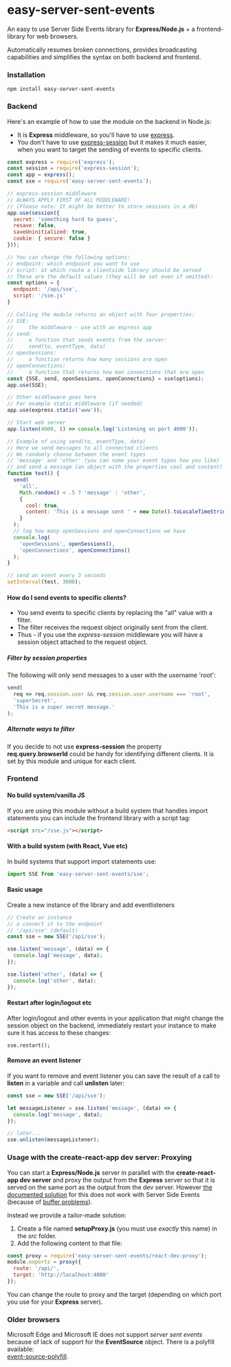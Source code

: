 # easy-server-sent-events
An easy to use Server Side Events library for **Express/Node.js** + a frontend-library for web browsers. 

Automatically resumes broken connections, provides broadcasting capabilities and simplifies the syntax on both backend and frontend.

### Installation

```
npm install easy-server-sent-events
```

### Backend
Here's an example of how to use the module on the backend in Node.js:
* It is **Express** middleware, so you'll have to use [express](https://www.npmjs.com/package/express).
* You don't have to use [express-session](https://www.npmjs.com/package/express-session) but it makes it much easier, when you want to target the sending of events to specific clients.

```js
const express = require('express');
const session = require('express-session');
const app = express();
const sse = require('easy-server-sent-events');

// express-session middleware 
// ALWAYS APPLY FIRST OF ALL MIDDLEWARE!
// (Please note: It might be better to store sessions in a db)
app.use(session({
  secret: 'something hard to guess',
  resave: false,
  saveUninitialized: true,
  cookie: { secure: false }
}));

// You can change the following options:
// endpoint: which endpoint you want to use
// script: at which route a clientside library should be served
// These are the default values (they will be set even if omitted):
const options = {
  endpoint: '/api/sse',
  script: '/sse.js'
}

// Calling the module returns an object with four properties:
// SSE:
//     the middleware - use with an express app
// send: 
//     a function that sends events from the server:
//     send(to, eventType, data)
// openSessions: 
//     a function returns how many sessions are open
// openConnections: 
//     a function that returns how man connections that are open
const {SSE, send, openSessions, openConnections} = sse(options);
app.use(SSE);

// Other middleware goes here
// For example static middleware (if needed)
app.use(express.static('www'));

// Start web server
app.listen(4000, () => console.log('Listening on port 4000'));

// Example of using send(to, eventType, data)
// Here we send messages to all connected clients
// We randomly choose between the event types
// 'message' and 'other' (you can name your event types how you like)
// and send a message (an object with the properties cool and content)
function test() {
  send(
    'all',
    Math.random() < .5 ? 'message' : 'other',
    { 
      cool: true, 
      content: 'This is a message sent ' + new Date().toLocaleTimeString() 
    }
  );
  // log how many openSessions and openConnections we have
  console.log(
    'openSessions', openSessions(),
    'openConnections', openConnections()
  );
}

// send an event every 3 seconds
setInterval(test, 3000);
```

#### How do I send events to specific clients?
* You send events to specific clients by replacing the "all" value with a filter.
* The filter receives the request object originally sent from the client.
* Thus - if you use the *express-session* middleware you will have a session object attached to the request object.

##### Filter by session properties
The following will only send messages to a user with the username 'root':

```js
send(
  req => req.session.user && req.session.user.username === 'root', 
  'superSecret',
  'This is a super secret message.'
);
```

##### Alternate ways to filter
If you decide to not use **express-session** the property **req.query.browserId** could be handy for identifying different clients. It is set by this module and unique for each client.

### Frontend

#### No build system/vanilla JS
If you are using this module without a build system that handles import statements you can include the frontend library with a script tag:

```html
<script src="/sse.js"></script>
```

#### With a build system (with React, Vue etc)
In build systems that support import statements use:
```js
import SSE from 'easy-server-sent-events/sse';
```

#### Basic usage
Create a new instance of the library and add eventlisteners

```js
// Create an instance
// a connect it to the endpoint
// '/api/sse' (default)
const sse = new SSE('/api/sse');

sse.listen('message', (data) => {
  console.log('message', data);
});

sse.listen('other', (data) => {
  console.log('other', data);
});
```

#### Restart after login/logout etc
After login/logout and other events in your application that might change the session object on the backend, immediately restart your instance to make sure it has access to these changes:

```
sse.restart();
```

#### Remove an event listener
If you want to remove and event listener you can save the result of a call to **listen** in a variable and call **unlisten** later:


```js
const sse = new SSE('/api/sse');

let messageListener = sse.listen('message', (data) => {
  console.log('message', data);
});

// later...
sse.unlisten(messageListener);
```

### Usage with the **create-react-app** dev server: Proxying
You can start a **Express/Node.js** server in parallell with the **create-react-app dev server** and proxy the output from the **Express** server so that it is served on the same port as the output from the dev server. However [the documented solution](https://create-react-app.dev/docs/proxying-api-requests-in-development/#configuring-the-proxy-manually) for this does not work with Server Side Events (because of [buffer problems](https://github.com/facebook/create-react-app/issues/3391)).

Instead we provide a tailor-made solution:

1. Create a file named **setupProxy.js** (you must use *exactly* this name) in the *src* folder.
2. Add the following content to that file:

```js
const proxy = require('easy-server-sent-events/react-dev-proxy');
module.exports = proxy({
  route: '/api/',
  target: 'http://localhost:4000'
});
```

You can change the route to proxy and the target (depending on which port you use for your **Express** server).


### Older browsers
Microsoft Edge and Microsoft IE does not support *server sent events* because of lack of support for the **EventSource** object. There is a polyfill available:  
[event-source-polyfill](https://www.npmjs.com/package/event-source-polyfill).


